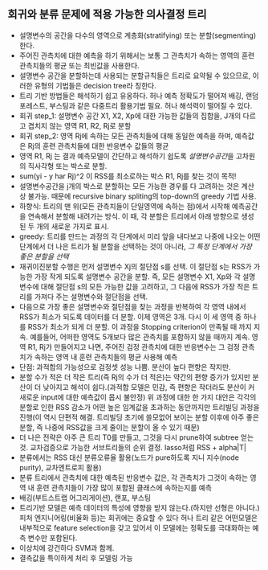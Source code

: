 ## 회귀와 분류 문제에 적용 가능한 의사결정 트리
- 설명변수의 공간을 다수의 영역으로 계층화(stratifying) 또는 분할(segmenting)한다.
- 주어진 관측치에 대한 예측을 하기 위해서는 보통 그 관측치가 속하는 영역의 훈련 관측치들의 평균 또는 최빈값을 사용한다.
- 설명변수 공간을 분할하는데 사용되는 분할규칙들은 트리로 요약될 수 있으므로, 이러한 유형의 기법들은 decision tree라 칭한다.
- 트리 기반 방법들은 해석하기 쉽고 유옹하다. 허나 예측 정확도가 떨어져 배깅, 랜덤 포레스트, 부스팅과 같은 다중트리 활용기법 필요. 허나 해석력이 떨어질 수 있다.
- 회귀 step_1: 설명변수 공간 X1, X2, Xp에 대한 가능한 값들의 집합을, J개의 다르고 겹치지 않는 영역 R1, R2, Rj로 분할
- 회귀 step_2: 영역 Rj에 속하는 모든 관측치들에 대해 동일한 예측을 하며, 예측값은 Rj의 훈련 관측치들에 대한 반응변수 값들의 평균
- 영역 R1, Rj 는 결과 예측모델이 간단하고 해석하기 쉽도록 *설명변수공간*을 고차원의 직사각형 또는 박스로 분할.
- sum(yi - y har Rj)^2 이 RSS를 최소로하는 박스 R1, Rj를 찾는 것이 목적!
- 설명변수공간을 j개의 박스로 분할하는 모든 가능한 경우를 다 고려하는 것은 계산상 불가능. 때문에 recursive binary spliting의 top-down의 greedy 기법 사용.
- 하향식: 트리의 맨 위(모든 관측치들이 단일영역에 속하는 점)에서 시작해 예측공간을 연속해서 분할해 내려가는 방식. 이 때, 각 분할은 트리에서 아래 방향으로 생성된 두 개의 새로운 가지로 표시.
- greedy: 트리를 만드는 과정의 각 단계에서 미리 앞을 내다보고 나중에 나오는 어떤 단계에서 더 나은 트리가 될 분할을 선택하는 것이 아니라,  *그 특정 단계에서 가장 좋은 분할을 선택*
- 재귀이진분할 수행은 먼저 설명변수 Xj의 절단점 s를 선택. 이 절단점 s는 RSS가 가능한 가장 작게 되도록 설명변수 공간을 분할. 즉, 모든 설명변수 X1, Xp와 각 설명변수에 대해 절단점 s의 모든 가능한 값을 고려하고, 그 다음에 RSS가 가장 작은 트리를 가져다 주는 설명변수와 절단점을 선택.
- 다음으로 가장 좋은 설명변수와 절단점을 찾는 과정을 반복하여 각 영역 내에서 RSS가 최소가 되도록 데이터를 더 분할. 이제 영역은 3개. 다시 이 세 영역 중 하나를 RSS가 최소가 되게 더 분할. 이 과정을 Stopping criterion이 만족될 때 까지 지속. 예를들어, 어떠한 영역도 5개보다 많은 관측치를 포함하지 않을 때까지 계속. 영역 R1, Rj가 만들어지고 나면, 주어진 검정 관측치에 대한 반응변수는 그 검정 관측치가 속하는 영역 내 훈련 관측치들의 평균 사용해 예측
- 단점: 과적합의 가능성으로 검정셋 성능 나쁨. 분산이 높다 편향은 작지만.
- 분할 수가 적은 더 작은 트리(즉 Rj의 수가 더 적은)는 약간의 편향 증가가 있지만 분산이 더 낮아지고 해석이 쉽다.(과적합 모델은 민감, 즉 편향은 작더라도 분산이 커 새로운 input에 대한 예측값이 몹시 불안정) 위 과정에 대한 한 가지 대안은 각각의 분할로 인한 RSS 감소가 어떤 높은 임계값을 초과하는 동안까지만 트리빌딩 과정을 진행(이 역시 단편적 해결. 트리빌딩 초기에 쓸모없어 보이는 분할 이후에 아주 좋은 분할, 즉 나중에 RSS값을 크게 줄이는 분할이 올 수 있기 때문)
-  더 나은 전략은 아주 큰 트리 T0를 만들고, 그것을 다시 prune하여 subtree 얻는 것. 교차검증으로 가능한 서브트리들의 순위 결정. lasso처럼 RSS + alpha|T|
- 분류에서는 RSS 대신 분류오류율 활용(노드가 pure하도록 지니 지수(node purity), 교차엔트로피 활용)
- 분류 트리에서 관측치에 대한 예측된 반응변수 값은, 각 관측치가 그것이 속하는 영역 내 훈련 관측치들이 가장 많이 포함된 클래스에 속하는지를 예측
- 배깅(부트스트랩 어그리게이션), 랜포, 부스팅
- 트리기반 모델은 예측 데이터의 특성에 영향을 받지 않는다.(하지만 선형은 아니다.) 피처 엔지니어링(비율화 등)는 회귀에는 중요할 수 있다 허나 트리 같은 어떤모델은 내부적으로 feature selection을 갖고 있어서 이 모델에는 정확도를 극대화하는 예측 변수만 포함된다.
- 이상치에 강건하다 SVM과 함께.
- 결측값을 특이하게 처리 후 모델링 가능

